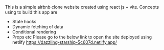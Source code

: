 This is a simple airbnb clone website created using react js + vite. 
Concepts using to build this app are 
 * State hooks
 * Dynamic fetching of data
 * Conditional rendering
 * Props etc
Please go to the below link to open the site deployed using netlify
https://dazzling-starship-5c607d.netlify.app/
